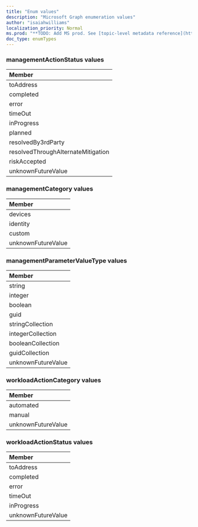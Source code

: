 ```yaml
---
title: "Enum values"
description: "Microsoft Graph enumeration values"
author: "isaiahwilliams"
localization_priority: Normal
ms.prod: "**TODO: Add MS prod. See [topic-level metadata reference](https://msgo.azurewebsites.net/add/document/guidelines/metadata.html#topic-level-metadata)**"
doc_type: enumTypes
---
```


### managementActionStatus values 



|Member|
|:---|
|toAddress|
|completed|
|error|
|timeOut|
|inProgress|
|planned|
|resolvedBy3rdParty|
|resolvedThroughAlternateMitigation|
|riskAccepted|
|unknownFutureValue|

### managementCategory values 



|Member|
|:---|
|devices|
|identity|
|custom|
|unknownFutureValue|

### managementParameterValueType values 



|Member|
|:---|
|string|
|integer|
|boolean|
|guid|
|stringCollection|
|integerCollection|
|booleanCollection|
|guidCollection|
|unknownFutureValue|

### workloadActionCategory values 



|Member|
|:---|
|automated|
|manual|
|unknownFutureValue|

### workloadActionStatus values 



|Member|
|:---|
|toAddress|
|completed|
|error|
|timeOut|
|inProgress|
|unknownFutureValue|

